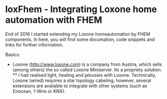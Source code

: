 loxFhem - Integrating Loxone home automation with FHEM
======================================================

End of 2016 I started extending my Loxone homeautomation by FHEM components. In here, you will find some documation, code snippets and links for further information.

Basics:
* Loxone (http://www.loxone.com) is a company from Austria, which sells (among others) the so called Loxone Miniserver. Its a propriety solution. 
** I had realised light, heating and jalousies with Loxone. Technically, Loxone (wired) requires a star topology cabeling; however, several extensions are available to integrate with other systems (such as Enocean, 1-Wire or KNX).

